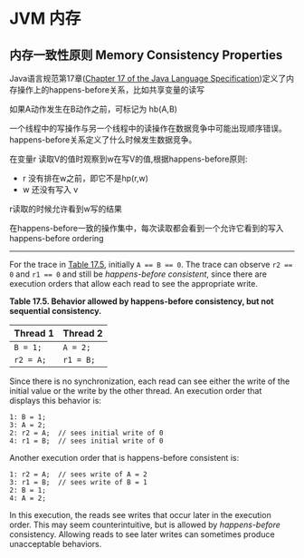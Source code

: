 # JVM 内存

## 内存一致性原则 Memory Consistency Properties

Java语言规范第17章([Chapter 17 of the Java Language Specification](https://docs.oracle.com/javase/specs/jls/se7/html/jls-17.html#jls-17.4.5))定义了内存操作上的happens-before关系，比如共享变量的读写

如果A动作发生在B动作之前，可标记为 hb(A,B)

一个线程中的写操作与另一个线程中的读操作在数据竞争中可能出现顺序错误。happens-before关系定义了什么时候发生数据竞争。

在变量r 读取V的值时观察到w在写V的值,根据happens-before原则:

* r 没有排在w之前，即它不是hp(r,w)
* w 还没有写入 v

r读取的时候允许看到w写的结果

在happens-before一致的操作集中，每次读取都会看到一个允许它看到的写入happens-before ordering



-----------------------



For the trace in [Table 17.5](https://docs.oracle.com/javase/specs/jls/se7/html/jls-17.html#jls-17.4.5-table-1), initially `A == B == 0`. The trace can observe `r2 == 0` and `r1 == 0` and still be *happens-before consistent*, since there are execution orders that allow each read to see the appropriate write.



**Table 17.5. Behavior allowed by happens-before consistency, but not sequential consistency.**

| Thread 1  | Thread 2  |
| --------- | --------- |
| `B = 1;`  | `A = 2;`  |
| `r2 = A;` | `r1 = B;` |

Since there is no synchronization, each read can see either the write of the initial value or the write by the other thread. An execution order that displays this behavior is:

```
1: B = 1;
3: A = 2;
2: r2 = A;  // sees initial write of 0
4: r1 = B;  // sees initial write of 0
```

Another execution order that is happens-before consistent is:

```
1: r2 = A;  // sees write of A = 2
3: r1 = B;  // sees write of B = 1
2: B = 1;
4: A = 2;
```

In this execution, the reads see writes that occur later in the execution order. This may seem counterintuitive, but is allowed by *happens-before* consistency. Allowing reads to see later writes can sometimes produce unacceptable behaviors.